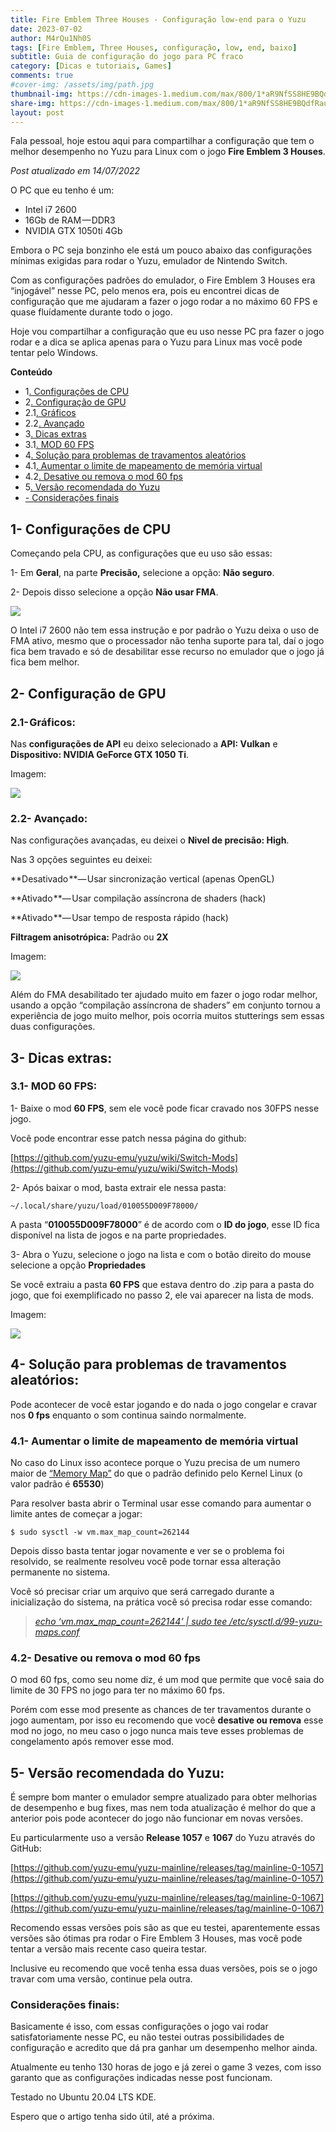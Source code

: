 ```yaml
---
title: Fire Emblem Three Houses - Configuração low-end para o Yuzu
date: 2023-07-02
author: M4rQu1Nh0S
tags: [Fire Emblem, Three Houses, configuração, low, end, baixo]
subtitle: Guia de configuração do jogo para PC fraco
category: [Dicas e tutoriais, Games]
comments: true
#cover-img: /assets/img/path.jpg
thumbnail-img: https://cdn-images-1.medium.com/max/800/1*aR9NfSS8HE9BQdfRausbtg.jpeg
share-img: https://cdn-images-1.medium.com/max/800/1*aR9NfSS8HE9BQdfRausbtg.jpeg
layout: post
---
```


Fala pessoal, hoje estou aqui para compartilhar a configuração que tem o melhor desempenho no Yuzu para Linux com o jogo **Fire Emblem 3 Houses**.

_Post atualizado em 14/07/2022_

O PC que eu tenho é um:

- Intel i7 2600
- 16Gb de RAM — DDR3
- NVIDIA GTX 1050ti 4Gb

Embora o PC seja bonzinho ele está um pouco abaixo das configurações mínimas exigidas para rodar o Yuzu, emulador de Nintendo Switch.

Com as configurações padrões do emulador, o Fire Emblem 3 Houses era “injogável” nesse PC, pelo menos era, pois eu encontrei dicas de configuração que me ajudaram a fazer o jogo rodar a no máximo 60 FPS e quase fluídamente durante todo o jogo.

Hoje vou compartilhar a configuração que eu uso nesse PC pra fazer o jogo rodar e a dica se aplica apenas para o Yuzu para Linux mas você pode tentar pelo Windows.

**Conteúdo**

- 1[. Configurações de CPU](#1--configurações-de-cpu)
- 2[. Configuração de GPU](#2--configuração-de-gpu)
- 2.1[. Gráficos](#21--gráficos)
- 2.2[. Avançado](#22--avançado)
- 3[. Dicas extras](#3--dicas-extras)
- 3.1[. MOD 60 FPS](#31--mod-60-fps)
- 4[. Solução para problemas de travamentos aleatórios](#4--solução-para-problemas-de-travamentos-aleatórios)
- 4.1[. Aumentar o limite de mapeamento de memória virtual](#41--aumentar-o-limite-de-mapeamento-de-memória-virtual)
- 4.2[. Desative ou remova o mod 60 fps](#42--desative-ou-remova-o-mod-60-fps)
- 5[. Versão recomendada do Yuzu](#5--versão-recomendada-do-yuzu)
- [- Considerações finais](#considerações-finais)

## 1- Configurações de CPU
Começando pela CPU, as configurações que eu uso são essas:

1- Em **Geral**, na parte **Precisão,** selecione a opção: **Não seguro**.

2- Depois disso selecione a opção **Não usar FMA**.

![](https://cdn-images-1.medium.com/max/800/1*aR9NfSS8HE9BQdfRausbtg.jpeg)

O Intel i7 2600 não tem essa instrução e por padrão o Yuzu deixa o uso de FMA ativo, mesmo que o processador não tenha suporte para tal, daí o jogo fica bem travado e só de desabilitar esse recurso no emulador que o jogo já fica bem melhor.

## 2- Configuração de GPU

### 2.1- Gráficos:
Nas **configurações de API** eu deixo selecionado a **API: Vulkan** e **Dispositivo: NVIDIA GeForce GTX 1050 Ti**.

Imagem:

![](https://cdn-images-1.medium.com/max/800/1*2r9OvvrWZJRqaZhKPJjBtw.jpeg)

### 2.2- Avançado:
Nas configurações avançadas, eu deixei o **Nivel de precisão: High**.

Nas 3 opções seguintes eu deixei:

**Desativado **— Usar sincronização vertical (apenas OpenGL)

**Ativado **— Usar compilação assíncrona de shaders (hack)

**Ativado **— Usar tempo de resposta rápido (hack)

**Filtragem anisotrópica:** Padrão ou **2X**

Imagem:

![](https://cdn-images-1.medium.com/max/800/1*T_2Z5Wx_Km5ENnRQ6UXCQA.jpeg)

Além do FMA desabilitado ter ajudado muito em fazer o jogo rodar melhor, usando a opção “compilação assíncrona de shaders” em conjunto tornou a experiência de jogo muito melhor, pois ocorria muitos stutterings sem essas duas configurações.

## 3- Dicas extras:

### 3.1- MOD 60 FPS:
1- Baixe o mod **60 FPS**, sem ele você pode ficar cravado nos 30FPS nesse jogo.

Você pode encontrar esse patch nessa página do github:

[https://github.com/yuzu-emu/yuzu/wiki/Switch-Mods](https://github.com/yuzu-emu/yuzu/wiki/Switch-Mods)

2- Após baixar o mod, basta extrair ele nessa pasta:

`~/.local/share/yuzu/load/010055D009F78000/`

A pasta “**010055D009F78000**” é de acordo com o **ID do jogo**, esse ID fica disponível na lista de jogos e na parte propriedades.

3- Abra o Yuzu, selecione o jogo na lista e com o botão direito do mouse selecione a opção **Propriedades**

Se você extraiu a pasta **60 FPS** que estava dentro do .zip para a pasta do jogo, que foi exemplificado no passo 2, ele vai aparecer na lista de mods.

Imagem:

![](https://cdn-images-1.medium.com/max/800/1*Z9ru_kuA_8EFk6Ms8zQjFg.jpeg)

## 4- Solução para problemas de travamentos aleatórios:
Pode acontecer de você estar jogando e do nada o jogo congelar e cravar nos **0 fps** enquanto o som continua saindo normalmente.

### 4.1- Aumentar o limite de mapeamento de memória virtual
No caso do Linux isso acontece porque o Yuzu precisa de um numero maior de [“Memory Map”](https://www.kernel.org/doc/html/latest/admin-guide/sysctl/vm.html?highlight=max_map_count#max-map-count) do que o padrão definido pelo Kernel Linux (o valor padrão é **65530**)

Para resolver basta abrir o Terminal usar esse comando para aumentar o limite antes de começar a jogar:

    $ sudo sysctl -w vm.max_map_count=262144

Depois disso basta tentar jogar novamente e ver se o problema foi resolvido, se realmente resolveu você pode tornar essa alteração permanente no sistema.

Você só precisar criar um arquivo que será carregado durante a inicialização do sistema, na prática você só precisa rodar esse comando:

> [_echo ‘vm.max_map_count=262144’ | sudo tee /etc/sysctl.d/99-yuzu-maps.conf_](https://github.com/yuzu-emu/yuzu/issues/7397#issuecomment-974834996)

### 4.2- Desative ou remova o mod 60 fps
O mod 60 fps, como seu nome diz, é um mod que permite que você saia do limite de 30 FPS no jogo para ter no máximo 60 fps.

Porém com esse mod presente as chances de ter travamentos durante o jogo aumentam, por isso eu recomendo que você **desative ou remova** esse mod no jogo, no meu caso o jogo nunca mais teve esses problemas de congelamento após remover esse mod.

## 5- Versão recomendada do Yuzu:
É sempre bom manter o emulador sempre atualizado para obter melhorias de desempenho e bug fixes, mas nem toda atualização é melhor do que a anterior pois pode acontecer do jogo não funcionar em novas versões.

Eu particularmente uso a versão **Release 1057** e **1067** do Yuzu através do GitHub:

[https://github.com/yuzu-emu/yuzu-mainline/releases/tag/mainline-0-1057](https://github.com/yuzu-emu/yuzu-mainline/releases/tag/mainline-0-1057)

[https://github.com/yuzu-emu/yuzu-mainline/releases/tag/mainline-0-1067](https://github.com/yuzu-emu/yuzu-mainline/releases/tag/mainline-0-1067)

Recomendo essas versões pois são as que eu testei, aparentemente essas versões são ótimas pra rodar o Fire Emblem 3 Houses, mas você pode tentar a versão mais recente caso queira testar.

Inclusive eu recomendo que você tenha essa duas versões, pois se o jogo travar com uma versão, continue pela outra.

### Considerações finais:
Basicamente é isso, com essas configurações o jogo vai rodar satisfatoriamente nesse PC, eu não testei outras possibilidades de configuração e acredito que dá pra ganhar um desempenho melhor ainda.

Atualmente eu tenho 130 horas de jogo e já zerei o game 3 vezes, com isso garanto que as configurações indicadas nesse post funcionam.

Testado no Ubuntu 20.04 LTS KDE.

Espero que o artigo tenha sido útil, até a próxima.
